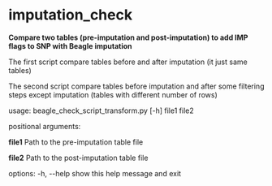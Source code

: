 # imputation_check
**Compare two tables (pre-imputation and post-imputation) to add IMP flags to SNP with Beagle imputation**

The first script compare tables before and after imputation (it just same tables)

The second script compare tables before imputation and after some filtering steps except imputation (tables with different number of rows)


usage: beagle_check_script_transform.py [-h] file1 file2

positional arguments:
  
  **file1**       Path to the pre-imputation table file
  
  **file2**       Path to the post-imputation table file

options:
  -h, --help  show this help message and exit
